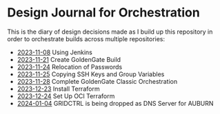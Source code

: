 # Design Journal for Orchestration

This is the diary of design decisions made as I build up this repository in order to orchestrate builds across multiple repositories:

* [2023-11-08](2023_11_08.md) Using Jenkins
* [2023-11-21](2023_11_21.md) Create GoldenGate Build
* [2023-11-24](2023_11_24.md) Relocation of Passwords
* [2023-11-25](2023_11_25.md) Copying SSH Keys and Group Variables
* [2023-11-28](2023_11_28.md) Complete GoldenGate Classic Orchestration
* [2023-12-23](2023_12_23.md) Install Terraform
* [2023-12-24](2023_12_24.md) Set Up OCI Terraform
* [2024-01-04](2024_01_04.md) GRIDCTRL is being dropped as DNS Server for AUBURN
